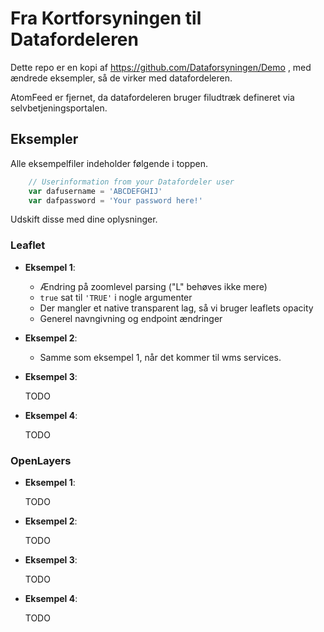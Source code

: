 # Fra Kortforsyningen til Datafordeleren

Dette repo er en kopi af https://github.com/Dataforsyningen/Demo , med ændrede eksempler, så de virker med datafordeleren.

AtomFeed er fjernet, da datafordeleren bruger filudtræk defineret via selvbetjeningsportalen.

## Eksempler
Alle eksempelfiler indeholder følgende i toppen.
```js
    // Userinformation from your Datafordeler user
    var dafusername = 'ABCDEFGHIJ'
    var dafpassword = 'Your password here!'
```
Udskift disse med dine oplysninger.

### Leaflet
* __Eksempel 1__:
  * Ændring på zoomlevel parsing ("L" behøves ikke mere)
  * ```true``` sat til ```'TRUE'``` i nogle argumenter 
  * Der mangler et native transparent lag, så vi bruger leaflets opacity
  * Generel navngivning og endpoint ændringer   
* __Eksempel 2__:
  * Samme som eksempel 1, når det kommer til wms services.
  
* __Eksempel 3__:

  TODO
* __Eksempel 4__:

  TODO
### OpenLayers
* __Eksempel 1__:

  TODO
* __Eksempel 2__:

  TODO
* __Eksempel 3__:

  TODO
* __Eksempel 4__:

  TODO
